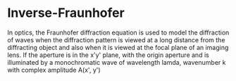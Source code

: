 # Inverse-Fraunhofer
In optics, the Fraunhofer diffraction equation is used to model the diffraction of waves when the diffraction pattern is viewed at a long distance from the diffracting object and also when it is viewed at the focal plane of an imaging lens.
If the aperture is in the x'y' plane, with the origin aperture and is illuminated by a monochromatic wave of wavelength lamda, wavenumber k with complex amplitude A(x', y')